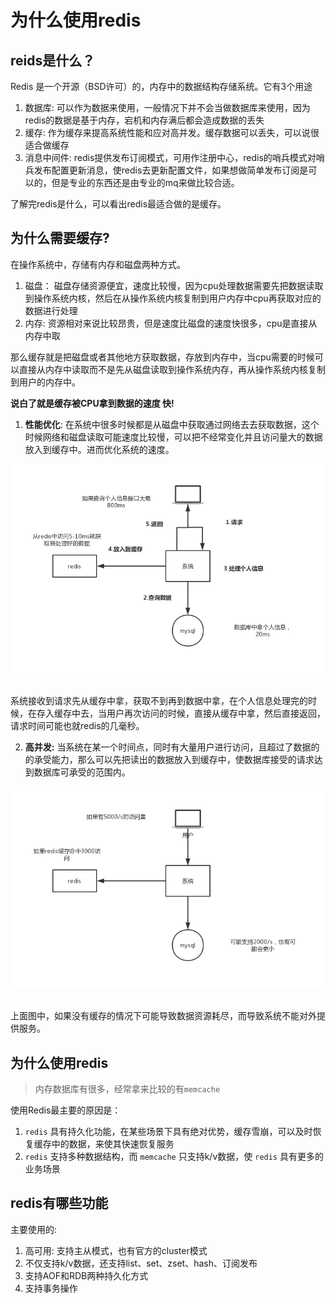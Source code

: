 # 为什么使用redis

## reids是什么？
Redis 是一个开源（BSD许可）的，内存中的数据结构存储系统。它有3个用途

1. 数据库: 可以作为数据来使用，一般情况下并不会当做数据库来使用，因为redis的数据是基于内存，宕机和内存满后都会造成数据的丢失
2. 缓存: 作为缓存来提高系统性能和应对高并发。缓存数据可以丢失，可以说很适合做缓存
3. 消息中间件: redis提供发布订阅模式，可用作注册中心，redis的哨兵模式对哨兵发布配置更新消息，使redis去更新配置文件，如果想做简单发布订阅是可以的，但是专业的东西还是由专业的mq来做比较合适。

了解完redis是什么，可以看出redis最适合做的是缓存。


## 为什么需要缓存?
在操作系统中，存储有内存和磁盘两种方式。
1. 磁盘： 磁盘存储资源便宜，速度比较慢，因为cpu处理数据需要先把数据读取到操作系统内核，然后在从操作系统内核复制到用户内存中cpu再获取对应的数据进行处理
2. 内存: 资源相对来说比较昂贵，但是速度比磁盘的速度快很多，cpu是直接从内存中取

那么缓存就是把磁盘或者其他地方获取数据，存放到内存中，当cpu需要的时候可以直接从内存中读取而不是先从磁盘读取到操作系统内存，再从操作系统内核复制到用户的内存中。

**说白了就是缓存被CPU拿到数据的速度 快!**

1. **性能优化**:
在系统中很多时候都是从磁盘中获取通过网络去去获取数据，这个时候网络和磁盘读取可能速度比较慢，可以把不经常变化并且访问量大的数据放入到缓存中。进而优化系统的速度。

<div align="center"> <img src="https://github.com/gitXugx/doc-images/blob/master/images/redis/redis%E6%80%A7%E8%83%BD%E4%BC%98%E5%8C%96.jpg"  /> </div><br>


系统接收到请求先从缓存中拿，获取不到再到数据中拿，在个人信息处理完的时候，在存入缓存中去，当用户再次访问的时候，直接从缓存中拿，然后直接返回，请求时间可能也就redis的几毫秒。

2. **高并发:**
当系统在某一个时间点，同时有大量用户进行访问，且超过了数据的的承受能力，那么可以先把读出的数据放入到缓存中，使数据库接受的请求达到数据库可承受的范围内。


<div align="center"> <img src="https://github.com/gitXugx/doc-images/blob/master/images/redis/redis%E9%AB%98%E5%B9%B6%E5%8F%91%E6%94%AF%E6%8C%81.jpg"  /> </div><br>

上面图中，如果没有缓存的情况下可能导致数据资源耗尽，而导致系统不能对外提供服务。


## 为什么使用redis
> 内存数据库有很多，经常拿来比较的有`memcache`

使用Redis最主要的原因是：
 
 1. `redis` 具有持久化功能，在某些场景下具有绝对优势，缓存雪崩，可以及时恢复缓存中的数据，来使其快速恢复服务
 2. `redis` 支持多种数据结构，而 `memcache` 只支持k/v数据，使 `redis` 具有更多的业务场景
 

## redis有哪些功能

主要使用的: 

1. 高可用: 支持主从模式，也有官方的cluster模式
2. 不仅支持k/v数据，还支持list、set、zset、hash、订阅发布
3. 支持AOF和RDB两种持久化方式
4. 支持事务操作


















